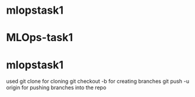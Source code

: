 
# mlopstask1
# MLOps-task1

# mlopstask1
used git clone <URL> for cloning 
git checkout -b <branches> for creating branches 
git push -u origin <branches> for pushing branches into the repo
